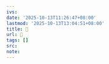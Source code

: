 ```yaml
---
ivs:
date: '2025-10-13T11:26:47+08:00'
lastmod: '2025-10-13T13:04:51+08:00'
title: 󰓘
url: 󰓘
tags: []
src:
note:
---
```

